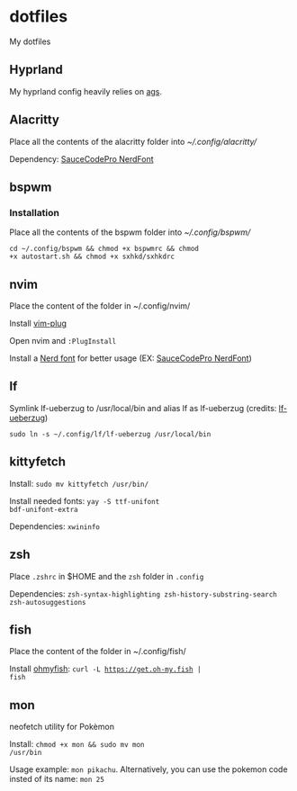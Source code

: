 # dotfiles

My dotfiles

## 

## Hyprland

My hyprland config heavily relies on [ags](https://aylur.github.io/ags-docs/config/installation/).

## Alacritty

Place all the contents of the alacritty folder into *~/.config/alacritty/*

Dependency: [SauceCodePro NerdFont](https://github.com/ryanoasis/nerd-fonts/releases/download/v2.1.0/SourceCodePro.zip)

## bspwm

### Installation

Place all the contents of the bspwm folder into *~/.config/bspwm/*

<code>cd ~/.config/bspwm && chmod +x bspwmrc && chmod +x autostart.sh && chmod +x sxhkd/sxhkdrc</code>

## nvim

Place the content of the folder in ~/.config/nvim/

Install [vim-plug](https://github.com/junegunn/vim-plug)

Open nvim and <code>:PlugInstall</code>

Install a [Nerd font](https://github.com/ryanoasis/nerd-fonts) for better usage (EX: [SauceCodePro NerdFont](https://github.com/ryanoasis/nerd-fonts/releases/download/v2.1.0/SourceCodePro.zip))

## lf

Symlink lf-ueberzug to /usr/local/bin and alias lf as lf-ueberzug (credits: [lf-ueberzug](https://github.com/slavistan/lf-gadgets/tree/master/lf-ueberzug))

<code>sudo ln -s ~/.config/lf/lf-ueberzug /usr/local/bin</code>

## kittyfetch

Install: <code>sudo mv kittyfetch /usr/bin/</code>

Install needed fonts: <code>yay -S ttf-unifont bdf-unifont-extra</code>

Dependencies: <code>xwininfo</code>

## zsh

Place <code>.zshrc</code> in $HOME and the `zsh` folder in `.config`

Dependencies: `zsh-syntax-highlighting zsh-history-substring-search zsh-autosuggestions`

## fish

Place the content of the folder in ~/.config/fish/

Install [ohmyfish](https://github.com/oh-my-fish/oh-my-fish#installation): <code>curl -L https://get.oh-my.fish | fish</code>

## mon

neofetch utility for Pokèmon

Install: <code>chmod +x mon && sudo mv mon /usr/bin</code>

Usage example: <code>mon pikachu</code>.
Alternatively, you can use the pokemon code insted of its name: <code>mon 25</code>
